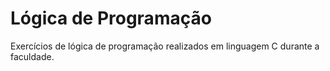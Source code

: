 # Lógica de Programação 
 Exercícios de lógica de programação realizados em linguagem C durante a faculdade.
